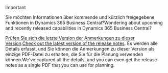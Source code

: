 > [!IMPORTANT]
>
> <span data-ttu-id="871fc-101">Sie möchten Informationen über kommende und kürzlich freigegebene Funktionen in Dynamics 365 Business Central?</span><span class="sxs-lookup"><span data-stu-id="871fc-101">Wondering about upcoming and recently released capabilities in Dynamics 365 Business Central?</span></span>
>
> <span data-ttu-id="871fc-102">[Prüfen Sie sich die letzte Version der Anmerkungen zu dieser Version](/business-applications-release-notes/April19/dynamics365-business-central/).</span><span class="sxs-lookup"><span data-stu-id="871fc-102">[Check out the latest version of the release notes](/business-applications-release-notes/April19/dynamics365-business-central/).</span></span> <span data-ttu-id="871fc-103">Es werden alle Details erfasst, und Sie können die Anmerkungen zu dieser Version als einzige PDF-Datei zu erhalten, die Sie für die Planung verwenden können.</span><span class="sxs-lookup"><span data-stu-id="871fc-103">We've captured all the details, and you can even get the release notes as a single PDF that you can use for planning.</span></span>  
